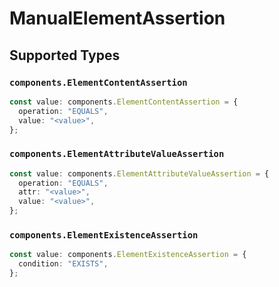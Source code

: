 # ManualElementAssertion


## Supported Types

### `components.ElementContentAssertion`

```typescript
const value: components.ElementContentAssertion = {
  operation: "EQUALS",
  value: "<value>",
};
```

### `components.ElementAttributeValueAssertion`

```typescript
const value: components.ElementAttributeValueAssertion = {
  operation: "EQUALS",
  attr: "<value>",
  value: "<value>",
};
```

### `components.ElementExistenceAssertion`

```typescript
const value: components.ElementExistenceAssertion = {
  condition: "EXISTS",
};
```

